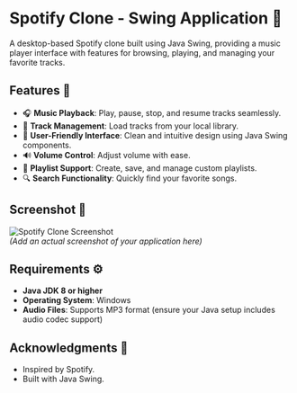 # Spotify Clone - Swing Application 🎵

A desktop-based Spotify clone built using Java Swing, providing a music player interface with features for browsing, playing, and managing your favorite tracks.

## Features 🌟

- 🎧 **Music Playback**: Play, pause, stop, and resume tracks seamlessly.  
- 📂 **Track Management**: Load tracks from your local library.  
- 🎨 **User-Friendly Interface**: Clean and intuitive design using Java Swing components.  
- 🔊 **Volume Control**: Adjust volume with ease.  
- 🔁 **Playlist Support**: Create, save, and manage custom playlists.  
- 🔍 **Search Functionality**: Quickly find your favorite songs.  

## Screenshot 📸
![Spotify Clone Screenshot](assets/screenshot.png)  
*(Add an actual screenshot of your application here)*  

## Requirements ⚙️

- **Java JDK 8 or higher**  
- **Operating System**: Windows
- **Audio Files**: Supports MP3 format (ensure your Java setup includes audio codec support)  
## Acknowledgments 🙌
- Inspired by Spotify.
- Built with Java Swing.
